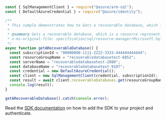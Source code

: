 ```javascript
const { SqlManagementClient } = require("@azure/arm-sql");
const { DefaultAzureCredential } = require("@azure/identity");

/**
 * This sample demonstrates how to Gets a recoverable database, which is a resource representing a database's geo backup
 *
 * @summary Gets a recoverable database, which is a resource representing a database's geo backup
 * x-ms-original-file: specification/sql/resource-manager/Microsoft.Sql/stable/2014-04-01-legacy/examples/RecoverableDatabaseGet.json
 */
async function getARecoverableDatabase() {
  const subscriptionId = "00000000-1111-2222-3333-444444444444";
  const resourceGroupName = "recoverabledatabasetest-6852";
  const serverName = "recoverabledatabasetest-2080";
  const databaseName = "recoverabledatabasetest-9187";
  const credential = new DefaultAzureCredential();
  const client = new SqlManagementClient(credential, subscriptionId);
  const result = await client.recoverableDatabases.get(resourceGroupName, serverName, databaseName);
  console.log(result);
}

getARecoverableDatabase().catch(console.error);
```

Read the [SDK documentation](https://github.com/Azure/azure-sdk-for-js/blob/%40azure%2Farm-sql_9.0.1/sdk/sql/arm-sql/README.md) on how to add the SDK to your project and authenticate.
